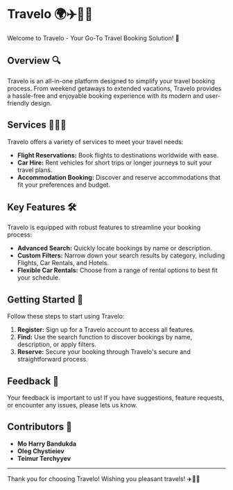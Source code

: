 # Travelo 🌍✈️🚗🏨

Welcome to Travelo - Your Go-To Travel Booking Solution! 🎉

## Overview 🔍

Travelo is an all-in-one platform designed to simplify your travel booking process. From weekend getaways to extended vacations, Travelo provides a hassle-free and enjoyable booking experience with its modern and user-friendly design.

## Services 🛫🚗🏨

Travelo offers a variety of services to meet your travel needs:

- **Flight Reservations:** Book flights to destinations worldwide with ease.
- **Car Hire:** Rent vehicles for short trips or longer journeys to suit your travel plans.
- **Accommodation Booking:** Discover and reserve accommodations that fit your preferences and budget.

## Key Features 🛠️

Travelo is equipped with robust features to streamline your booking process:

- **Advanced Search:** Quickly locate bookings by name or description.
- **Custom Filters:** Narrow down your search results by category, including Flights, Car Rentals, and Hotels.
- **Flexible Car Rentals:** Choose from a range of rental options to best fit your schedule.

## Getting Started 🚀

Follow these steps to start using Travelo:

1. **Register:** Sign up for a Travelo account to access all features.
2. **Find:** Use the search function to discover bookings by name, description, or apply filters.
3. **Reserve:** Secure your booking through Travelo's secure and straightforward process.

## Feedback 📣

Your feedback is important to us! If you have suggestions, feature requests, or encounter any issues, please lets us know. 

## Contributors 🙌

- **Mo Harry Bandukda**
- **Oleg Chystieiev**
- **Teimur Terchyyev**

---

Thank you for choosing Travelo! Wishing you pleasant travels! ✈️🚗🏨
